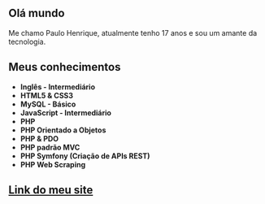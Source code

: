 <h2> Olá mundo</h2>

<p>
Me chamo Paulo Henrique, atualmente tenho 17 anos e sou um amante da tecnologia.
</p>

<h2>Meus conhecimentos</h2>
<div class="list-group">
    <ul>
        <li><strong>Inglês - Intermediário </strong></li>
        <li><strong>HTML5 & CSS3 </strong></li>
        <li><strong>MySQL - Básico</strong></li>
        <li><strong>JavaScript - Intermediário</strong></li>
        <li><strong>PHP</strong></li>
        <li><strong>PHP Orientado a Objetos</strong></li>
        <li><strong>PHP & PDO</strong></li>
        <li><strong>PHP padrão MVC</strong></li>
        <li><strong>PHP Symfony (Criação de APIs REST)</strong></li>
        <li><strong>PHP Web Scraping</strong></li>
    </ul>
   
</div>
<h2><a href="https://paulo3678.github.io/Meu_Site/">Link do meu site </a></h2>
